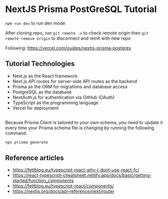 # NextJS Prisma PostGreSQL Tutorial

`npm run dev` to run dev mode

After cloning repo, run `git remote -v` to check remote origin then `git remote remove origin` to disconnect and reinit with new repo

Following: https://vercel.com/guides/nextjs-prisma-postgres

## Tutorial Technologies
- Next.js as the React framework
- Next.js API routes for server-side API routes as the backend
- Prisma as the ORM for migrations and database access
- PostgreSQL as the database
- NextAuth.js for authentication via GitHub (OAuth)
- TypeScript as the programming language
- Vercel for deployment

##
Because Prisma Client is tailored to your own schema, you need to update it every time your Prisma schema file is changing by running the following command:

`npx prisma generate`

## Reference articles
- https://fettblog.eu/typescript-react-why-i-dont-use-react-fc/
- https://react-typescript-cheatsheet.netlify.app/docs/basic/getting-started/function_components
- https://fettblog.eu/typescript-react/components/
- https://nextjs.org/docs/api-reference/next/router